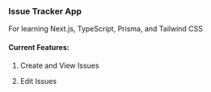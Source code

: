 ### Issue Tracker App

For learning Next.js, TypeScript, Prisma, and Tailwind CSS

#### Current Features:

1. Create and View Issues

2. Edit Issues
